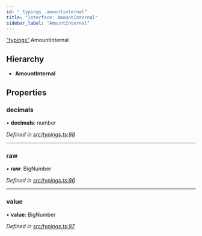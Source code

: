 ```yaml
---
id: "_typings_.amountinternal"
title: "Interface: AmountInternal"
sidebar_label: "AmountInternal"
---
```


["typings"](../modules/_typings_.md).AmountInternal

## Hierarchy

* **AmountInternal**

## Properties

### decimals

•  **decimals**: number

*Defined in [src/typings.ts:98](https://github.com/trustlines-protocol/clientlib/blob/a897659/src/typings.ts#L98)*

___

### raw

•  **raw**: BigNumber

*Defined in [src/typings.ts:96](https://github.com/trustlines-protocol/clientlib/blob/a897659/src/typings.ts#L96)*

___

### value

•  **value**: BigNumber

*Defined in [src/typings.ts:97](https://github.com/trustlines-protocol/clientlib/blob/a897659/src/typings.ts#L97)*
